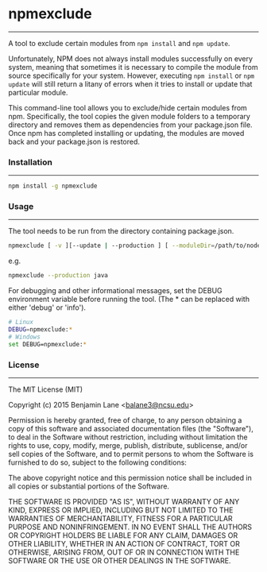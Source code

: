 # npmexclude
--------------
A tool to exclude certain modules from `npm install` and `npm update`. 

Unfortunately, NPM does not always install modules successfully on every system, meaning that sometimes it is necessary to compile the module from source specifically for your system. However, executing `npm install` or `npm update` will still return a litany of errors when it tries to install or update that particular module. 

This command-line tool allows you to exclude/hide certain modules from npm. Specifically, the tool copies the given module folders to a temporary directory and removes them as dependencies from your package.json file. Once npm has completed installing or updating, the modules are moved back and your package.json is restored.

### Installation
---
```sh
npm install -g npmexclude
```

### Usage
---
The tool needs to be run from the directory containing package.json.
```sh
npmexclude [ -v ][--update | --production ] [ --moduleDir=/path/to/node_modules ] [ --tmpDir=/path/to/tmpDir ] module1 module2 ...
```
e.g.
```sh
npmexclude --production java
```

For debugging and other informational messages, set the DEBUG environment variable before running the tool. (The * can be replaced with either 'debug' or 'info').
```sh
# Linux
DEBUG=npmexclude:*
# Windows
set DEBUG=npmexclude:*
```

### License
---
The MIT License (MIT)

Copyright (c) 2015 Benjamin Lane &lt;balane3@ncsu.edu&gt;

Permission is hereby granted, free of charge, to any person obtaining a copy
of this software and associated documentation files (the "Software"), to deal
in the Software without restriction, including without limitation the rights
to use, copy, modify, merge, publish, distribute, sublicense, and/or sell
copies of the Software, and to permit persons to whom the Software is
furnished to do so, subject to the following conditions:

The above copyright notice and this permission notice shall be included in all
copies or substantial portions of the Software.

THE SOFTWARE IS PROVIDED "AS IS", WITHOUT WARRANTY OF ANY KIND, EXPRESS OR
IMPLIED, INCLUDING BUT NOT LIMITED TO THE WARRANTIES OF MERCHANTABILITY,
FITNESS FOR A PARTICULAR PURPOSE AND NONINFRINGEMENT. IN NO EVENT SHALL THE
AUTHORS OR COPYRIGHT HOLDERS BE LIABLE FOR ANY CLAIM, DAMAGES OR OTHER
LIABILITY, WHETHER IN AN ACTION OF CONTRACT, TORT OR OTHERWISE, ARISING FROM,
OUT OF OR IN CONNECTION WITH THE SOFTWARE OR THE USE OR OTHER DEALINGS IN THE
SOFTWARE.
